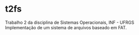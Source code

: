 # t2fs
Trabalho 2 da disciplina de Sistemas Operacionais, INF - UFRGS
Implementação de um sistema de arquivos baseado em FAT.
